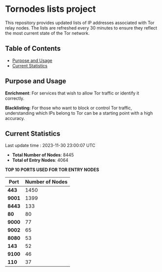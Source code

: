 # Tornodes lists project

This repository provides updated lists of IP addresses associated with Tor relay nodes. The lists are refreshed every 30 minutes to ensure they reflect the most current state of the Tor network.

## Table of Contents

- [Purpose and Usage](#purpose-and-usage)
- [Current Statistics](#current-statistics)


## Purpose and Usage

**Enrichment**: For services that wish to allow Tor traffic or identify it correctly.

**Blacklisting**: For those who want to block or control Tor traffic, understanding which IPs belong to Tor can be a starting point with a high accuracy.

## Current Statistics

Last update time : 2023-11-30 23:00:07 UTC

- **Total Number of Nodes**: 8445
- **Total of Entry Nodes**: 4064

**TOP 10 PORTS USED FOR TOR ENTRY NODES**

| **Port** | **Number of Nodes** |
|------|-----------------|
| **443**   | 1450  |
| **9001**   | 1399  |
| **8443**   | 133  |
| **80**   | 80  |
| **9000**   | 77  |
| **9002**   | 65  |
| **8080**   | 53  |
| **143**   | 52  |
| **9100**   | 46  |
| **110**   | 37  |

